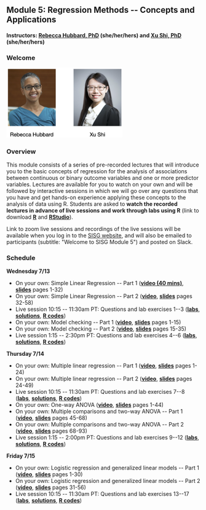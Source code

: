## Module 5: Regression Methods -- Concepts and Applications 
#### Instructors: [Rebecca Hubbard, PhD](https://www.med.upenn.edu/ehr-stats) (she/her/hers) and [Xu Shi, PhD](https://www.xuritashi.com) (she/her/hers)

### Welcome
[<img src="welcome.png" height="60%" width="60%">](https://youtu.be/pVWQI6F2TpA)

### Overview
This module consists of a series of pre-recorded lectures that will introduce you to the basic concepts of regression for the analysis of associations between continuous or binary outcome variables and one or more predictor variables. Lectures are available for you to watch on your own and will be followed by interactive sessions in which we will go over any questions that you have and get hands-on experience applying these concepts to the analysis of data using R. Students are asked to **watch the recorded lectures in advance of live sessions and work through labs using R** (link to download **[R](https://cran.r-project.org/)** and **[RStudio](https://rstudio.com/products/rstudio/download/#download)**).

Link to zoom live sessions and recordings of the live sessions will be available when you log in to the [SISG website](https://si.biostat.washington.edu/suminst/SISG2022/modules/SM2105), and will also be emailed to participants (subtitle: "Welcome to SISG Module 5") and posted on Slack. 

### Schedule

**Wednesday 7/13**
* On your own: Simple Linear Regression -- Part 1 (**[video (40 mins)](https://youtu.be/Hrbx_6zkxzw)**, **[slides](/slides/1_SimpleLinearRegression.pdf)** pages 1-32)
* On your own: Simple Linear Regression -- Part 2 (**[video](https://youtu.be/vqfW5-ts9_U)**, **[slides](/slides/1_SimpleLinearRegression.pdf)** pages 32-58)
* Live session 10:15 -- 11:30am PT: Questions and lab exercises 1--3  (**[labs](/slides/2022_SISG_5_Labs.pdf)**, **[solutions](/slides/2022_SISG_5_Labs_Solutions.pdf)**, **[R codes](/slides/2022_SISG_5_Labs_Code.R)**)
* On your own: Model checking -- Part 1 (**[video](https://youtu.be/ijHe7pmkcIQ)**, **[slides](/slides/2_ModelChecking.pdf)** pages 1-15)
* On your own: Model checking -- Part 2 (**[video](https://youtu.be/-lV2ggV6twA)**, **[slides](/slides/2_ModelChecking.pdf)** pages 15-35)
* Live session 1:15 -- 2:30pm PT: Questions and lab exercises 4--6  (**[labs](/slides/2022_SISG_5_Labs.pdf)**, **[solutions](/slides/2022_SISG_5_Labs_Solutions.pdf)**, **[R codes](/slides/2022_SISG_5_Labs_Code.R)**)

**Thursday 7/14**
* On your own: Multiple linear regression -- Part 1 (**[video](https://youtu.be/slc_HqJmZr8)**, **[slides](/slides/3_MultipleLinearRegression.pdf)** pages 1-24)
* On your own: Multiple linear regression -- Part 2 (**[video](https://youtu.be/glVDPDq89XI)**, **[slides](/slides/3_MultipleLinearRegression.pdf)** pages 24-49)
* Live session 10:15 -- 11:30am PT: Questions and lab exercises 7--8  (**[labs](/slides/2022_SISG_5_Labs.pdf)**, **[solutions](/slides/2022_SISG_5_Labs_Solutions.pdf)**, **[R codes](/slides/2022_SISG_5_Labs_Code.R)**)
* On your own: One-way ANOVA (**[video]( https://youtu.be/iizDxDvx5Uk)**, **[slides](/slides/4_OneWayANOVA.pdf)** pages 1-44)
* On your own: Multiple comparisons and two-way ANOVA -- Part 1 (**[video](https://youtu.be/y4C8eFH8dto)**, **[slides](/slides/5_MultipleComparisons_TwoWayANOVA.pdf)** pages 45-68)
* On your own: Multiple comparisons and two-way ANOVA -- Part 2 (**[video](https://youtu.be/4VcdwE7Olfk)**, **[slides](/slides/5_MultipleComparisons_TwoWayANOVA.pdf)** pages 68-93)
* Live session 1:15 -- 2:00pm PT: Questions and lab exercises 9--12  (**[labs](/slides/2022_SISG_5_Labs.pdf)**, **[solutions](/slides/2022_SISG_5_Labs_Solutions.pdf)**, **[R codes](/slides/2022_SISG_5_Labs_Code.R)**)

**Friday 7/15**
* On your own: Logistic regression and generalized linear models -- Part 1 (**[video](https://youtu.be/h12mvtkqj3c)**, **[slides](/slides/6_LogisticRegression.pdf)** pages 1-30)
* On your own: Logistic regression and generalized linear models -- Part 2 (**[video](https://youtu.be/0Dgu5h7MwCs)**, **[slides](/slides/6_LogisticRegression.pdf)** pages 31-56)
* Live session 10:15 -- 11:30am PT: Questions and lab exercises 13--17  (**[labs](/slides/2022_SISG_5_Labs.pdf)**, **[solutions](/slides/2022_SISG_5_Labs_Solutions.pdf)**, **[R codes](/slides/2022_SISG_5_Labs_Code.R)**)



